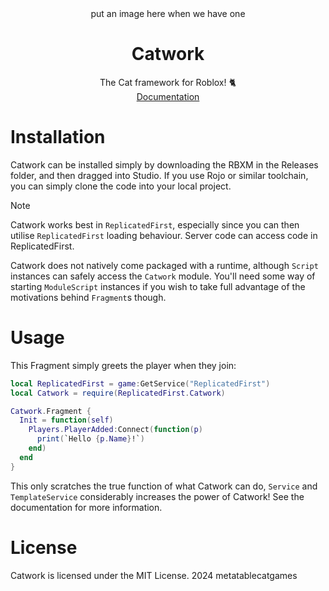 <div align="center">
<img>put an image here when we have one</img>
<h1>Catwork</h1>
The Cat framework for Roblox! 🐈
<br>
<a href="https://metatablecatgames.github.io/catwork">Documentation</a>
</div>

# Installation

Catwork can be installed simply by downloading the RBXM in the Releases folder, and then dragged into Studio.
If you use Rojo or similar toolchain, you can simply clone the code into your local project.

> [!NOTE]
> Catwork works best in `ReplicatedFirst`, especially since you can then utilise `ReplicatedFirst` loading behaviour.
> Server code can access code in ReplicatedFirst.

Catwork does not natively come packaged with a runtime, although `Script` instances can safely access the `Catwork`
module. You'll need some way of starting `ModuleScript` instances if you wish to take full advantage of the motivations
behind `Fragment`s though.

# Usage

This Fragment simply greets the player when they join:

```lua
local ReplicatedFirst = game:GetService("ReplicatedFirst")
local Catwork = require(ReplicatedFirst.Catwork)

Catwork.Fragment {
  Init = function(self)
    Players.PlayerAdded:Connect(function(p)
      print(`Hello {p.Name}!`)
    end)
  end
}
```

This only scratches the true function of what Catwork can do, `Service` and `TemplateService` considerably increases the power of
Catwork! See the documentation for more information.

# License

Catwork is licensed under the MIT License. 2024 metatablecatgames
